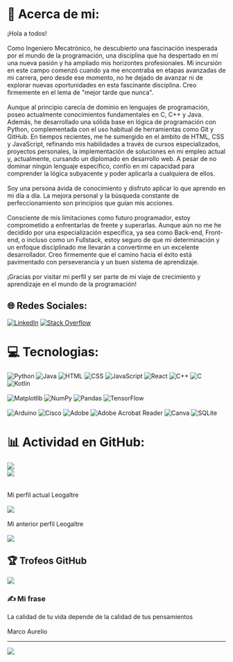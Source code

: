 # 💫 Acerca de mi:
¡Hola a todos!<br><br>Como Ingeniero Mecatrónico, he descubierto una fascinación inesperada por el mundo de la programación, una disciplina que ha despertado en mí una nueva pasión y ha ampliado mis horizontes profesionales. Mi incursión en este campo comenzó cuando ya me encontraba en etapas avanzadas de mi carrera, pero desde ese momento, no he dejado de avanzar ni de explorar nuevas oportunidades en esta fascinante disciplina. Creo firmemente en el lema de "mejor tarde que nunca".<br><br>Aunque al principio carecía de dominio en lenguajes de programación, poseo actualmente conocimientos fundamentales en C, C++ y Java. Además, he desarrollado una sólida base en lógica de programación con Python, complementada con el uso habitual de herramientas como Git y GitHub. En tiempos recientes, me he sumergido en el ámbito de HTML, CSS y JavaScript, refinando mis habilidades a través de cursos especializados, proyectos personales, la implementación de soluciones en mi empleo actual y, actualmente, cursando un diplomado en desarrollo web. A pesar de no dominar ningún lenguaje específico, confío en mi capacidad para comprender la lógica subyacente y poder aplicarla a cualquiera de ellos.<br><br>Soy una persona ávida de conocimiento y disfruto aplicar lo que aprendo en mi día a día. La mejora personal y la búsqueda constante de perfeccionamiento son principios que guían mis acciones.<br><br>Consciente de mis limitaciones como futuro programador, estoy comprometido a enfrentarlas de frente y superarlas. Aunque aún no me he decidido por una especialización específica, ya sea como Back-end, Front-end, o incluso como un Fullstack, estoy seguro de que mi determinación y un enfoque disciplinado me llevarán a convertirme en un excelente desarrollador. Creo firmemente que el camino hacia el éxito está pavimentado con perseverancia y un buen sistema de aprendizaje.<br><br>¡Gracias por visitar mi perfil y ser parte de mi viaje de crecimiento y aprendizaje en el mundo de la programación!


## 🌐 Redes Sociales:
[![LinkedIn](https://img.shields.io/badge/LinkedIn-%230077B5.svg?logo=linkedin&logoColor=white)](https://linkedin.com/in/Leogaltre) [![Stack Overflow](https://img.shields.io/badge/-Stackoverflow-FE7A16?logo=stack-overflow&logoColor=white)](https://stackoverflow.com/users/23275511/leogaltre) 

# 💻 Tecnologias:
![Python](https://img.shields.io/badge/python-3670A0?style=for-the-badge&logo=python&logoColor=ffdd54) ![Java](https://img.shields.io/badge/java-%23ED8B00.svg?style=for-the-badge&logo=openjdk&logoColor=white) ![HTML](https://img.shields.io/badge/HTML5-E34F26?style=for-the-badge&logo=html5&logoColor=white) ![CSS](https://img.shields.io/badge/CSS3-1572B6?style=for-the-badge&logo=css3&logoColor=white) ![JavaScript](https://img.shields.io/badge/JavaScript-F7DF1E?style=for-the-badge&logo=javascript&logoColor=black) ![React](https://img.shields.io/badge/React-F7DF1E?style=for-the-badge&logo=react&logoColor=black) ![C++](https://img.shields.io/badge/c++-%2300599C.svg?style=for-the-badge&logo=c%2B%2B&logoColor=white)  ![C](https://img.shields.io/badge/c-%2300599C.svg?style=for-the-badge&logo=c&logoColor=white) ![Kotlin](https://img.shields.io/badge/kotlin-%237F52FF.svg?style=for-the-badge&logo=kotlin&logoColor=white) <br><br> ![Matplotlib](https://img.shields.io/badge/Matplotlib-%23ffffff.svg?style=for-the-badge&logo=Matplotlib&logoColor=black) ![NumPy](https://img.shields.io/badge/numpy-%23013243.svg?style=for-the-badge&logo=numpy&logoColor=white) ![Pandas](https://img.shields.io/badge/pandas-%23150458.svg?style=for-the-badge&logo=pandas&logoColor=white) ![TensorFlow](https://img.shields.io/badge/TensorFlow-%23FF6F00.svg?style=for-the-badge&logo=TensorFlow&logoColor=white) <br><br> ![Arduino](https://img.shields.io/badge/-Arduino-00979D?style=for-the-badge&logo=Arduino&logoColor=white) ![Cisco](https://img.shields.io/badge/cisco-%23049fd9.svg?style=for-the-badge&logo=cisco&logoColor=black) ![Adobe](https://img.shields.io/badge/adobe-%23FF0000.svg?style=for-the-badge&logo=adobe&logoColor=white) ![Adobe Acrobat Reader](https://img.shields.io/badge/Adobe%20Acrobat%20Reader-EC1C24.svg?style=for-the-badge&logo=Adobe%20Acrobat%20Reader&logoColor=white) ![Canva](https://img.shields.io/badge/Canva-%2300C4CC.svg?style=for-the-badge&logo=Canva&logoColor=white) ![SQLite](https://img.shields.io/badge/sqlite-%2307405e.svg?style=for-the-badge&logo=sqlite&logoColor=white) 

# 📊 Actividad en GitHub:
![](https://github-readme-stats.vercel.app/api?username=Leogaltre1&theme=swift&hide_border=false&include_all_commits=false&count_private=false)<br/>
![](https://github-readme-streak-stats.herokuapp.com/?user=Leogaltre1&theme=swift&hide_border=false)<br/>
<br><br> Mi perfil actual Leogaltre
<br><br>
![](https://github-readme-stats.vercel.app/api/top-langs/?username=Leogaltre1&theme=swift&hide_border=false&include_all_commits=false&count_private=false&layout=compact)
<br><br> Mi anterior perfil Leogaltre
<br><br>
![](https://github-readme-stats.vercel.app/api/top-langs/?username=Leogaltre&theme=swift&hide_border=false&include_all_commits=false&count_private=false&layout=compact)

## 🏆 Trofeos GitHub
![](https://github-profile-trophy.vercel.app/?username=Leogaltre1&theme=apprentice&no-frame=false&no-bg=true&margin-w=4)

### ✍️ Mi frase
La calidad de tu vida depende de la calidad de tus pensamientos<br><br>Marco Aurelio

---
[![](https://visitcount.itsvg.in/api?id=Leogaltre&icon=0&color=0)](https://visitcount.itsvg.in)

<!-- Proudly created with GPRM ( https://gprm.itsvg.in ) -->
<!-- 
This is the link for the logos
https://hendrasob.github.io/badges/
[![General badge](https://img.shields.io/badge/<SUBJECT>-<STATUS>-<COLOR>.svg)](https://shields.io/)
-->
